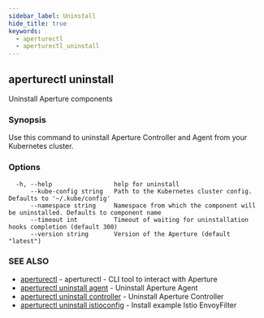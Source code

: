 ```yaml
---
sidebar_label: Uninstall
hide_title: true
keywords:
  - aperturectl
  - aperturectl_uninstall
---
```


## aperturectl uninstall

Uninstall Aperture components

### Synopsis

Use this command to uninstall Aperture Controller and Agent from your Kubernetes
cluster.

### Options

```
  -h, --help                 help for uninstall
      --kube-config string   Path to the Kubernetes cluster config. Defaults to '~/.kube/config'
      --namespace string     Namespace from which the component will be uninstalled. Defaults to component name
      --timeout int          Timeout of waiting for uninstallation hooks completion (default 300)
      --version string       Version of the Aperture (default "latest")
```

### SEE ALSO

- [aperturectl](/reference/aperturectl/aperturectl.md) - aperturectl - CLI tool
  to interact with Aperture
- [aperturectl uninstall agent](/reference/aperturectl/uninstall/agent/agent.md) -
  Uninstall Aperture Agent
- [aperturectl uninstall controller](/reference/aperturectl/uninstall/controller/controller.md) -
  Uninstall Aperture Controller
- [aperturectl uninstall istioconfig](/reference/aperturectl/uninstall/istioconfig/istioconfig.md) -
  Install example Istio EnvoyFilter

